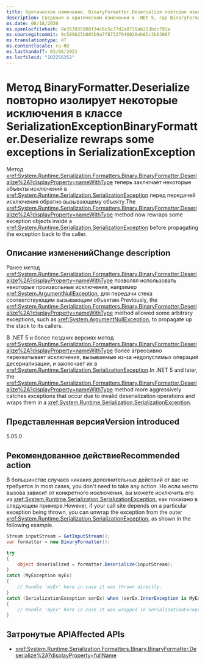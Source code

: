 ```yaml
---
title: Критическое изменение. BinaryFormatter.Deserialize повторно изолирует некоторые исключения
description: Сведения о критическом изменении в .NET 5, где BinaryFormatter.Deserialize повторно изолирует некоторые объекты исключения в классе SerializationException.
ms.date: 08/18/2020
ms.openlocfilehash: 8e357035908f34c6c5c77d2a0728ab213bdc791a
ms.sourcegitcommit: 9c589b25b005b9a7f87327646020eb85c3b6306f
ms.translationtype: HT
ms.contentlocale: ru-RU
ms.lasthandoff: 03/06/2021
ms.locfileid: "102256352"
---
```

# <a name="binaryformatterdeserialize-rewraps-some-exceptions-in-serializationexception"></a><span data-ttu-id="709df-103">Метод BinaryFormatter.Deserialize повторно изолирует некоторые исключения в классе SerializationException</span><span class="sxs-lookup"><span data-stu-id="709df-103">BinaryFormatter.Deserialize rewraps some exceptions in SerializationException</span></span>

<span data-ttu-id="709df-104">Метод <xref:System.Runtime.Serialization.Formatters.Binary.BinaryFormatter.Deserialize%2A?displayProperty=nameWithType> теперь заключает некоторые объекты исключений в <xref:System.Runtime.Serialization.SerializationException> перед передачей исключения обратно вызывающему объекту.</span><span class="sxs-lookup"><span data-stu-id="709df-104">The <xref:System.Runtime.Serialization.Formatters.Binary.BinaryFormatter.Deserialize%2A?displayProperty=nameWithType> method now rewraps some exception objects inside a <xref:System.Runtime.Serialization.SerializationException> before propagating the exception back to the caller.</span></span>

## <a name="change-description"></a><span data-ttu-id="709df-105">Описание изменений</span><span class="sxs-lookup"><span data-stu-id="709df-105">Change description</span></span>

<span data-ttu-id="709df-106">Ранее метод <xref:System.Runtime.Serialization.Formatters.Binary.BinaryFormatter.Deserialize%2A?displayProperty=nameWithType> позволял использовать некоторые произвольные исключения, например <xref:System.ArgumentNullException>, для передачи стека соответствующим вызывающим объектам.</span><span class="sxs-lookup"><span data-stu-id="709df-106">Previously, the <xref:System.Runtime.Serialization.Formatters.Binary.BinaryFormatter.Deserialize%2A?displayProperty=nameWithType> method allowed some arbitrary exceptions, such as <xref:System.ArgumentNullException>, to propagate up the stack to its callers.</span></span>

<span data-ttu-id="709df-107">В .NET 5 и более поздних версиях метод <xref:System.Runtime.Serialization.Formatters.Binary.BinaryFormatter.Deserialize%2A?displayProperty=nameWithType> более агрессивно перехватывает исключения, вызываемые из-за недопустимых операций десериализации, и заключает их в <xref:System.Runtime.Serialization.SerializationException>.</span><span class="sxs-lookup"><span data-stu-id="709df-107">In .NET 5 and later, the <xref:System.Runtime.Serialization.Formatters.Binary.BinaryFormatter.Deserialize%2A?displayProperty=nameWithType> method more aggressively catches exceptions that occur due to invalid deserialization operations and wraps them in a <xref:System.Runtime.Serialization.SerializationException>.</span></span>

## <a name="version-introduced"></a><span data-ttu-id="709df-108">Представленная версия</span><span class="sxs-lookup"><span data-stu-id="709df-108">Version introduced</span></span>

<span data-ttu-id="709df-109">5.0</span><span class="sxs-lookup"><span data-stu-id="709df-109">5.0</span></span>

## <a name="recommended-action"></a><span data-ttu-id="709df-110">Рекомендованное действие</span><span class="sxs-lookup"><span data-stu-id="709df-110">Recommended action</span></span>

<span data-ttu-id="709df-111">В большинстве случаев никаких дополнительных действий от вас не требуется.</span><span class="sxs-lookup"><span data-stu-id="709df-111">In most cases, you don't need to take any action.</span></span> <span data-ttu-id="709df-112">Но если место вызова зависит от конкретного исключения, вы можете исключить его из <xref:System.Runtime.Serialization.SerializationException>, как показано в следующем примере.</span><span class="sxs-lookup"><span data-stu-id="709df-112">However, if your call site depends on a particular exception being thrown, you can unwrap the exception from the outer <xref:System.Runtime.Serialization.SerializationException>, as shown in the following example.</span></span>

```csharp
Stream inputStream = GetInputStream();
var formatter = new BinaryFormatter();

try
{
    object deserialized = formatter.Deserialize(inputStream);
}
catch (MyException myEx)
{
    // Handle 'myEx' here in case it was thrown directly.
}
catch (SerializationException serEx) when (serEx.InnerException is MyException myEx)
{
    // Handle 'myEx' here in case it was wrapped in SerializationException.
}
```

## <a name="affected-apis"></a><span data-ttu-id="709df-113">Затронутые API</span><span class="sxs-lookup"><span data-stu-id="709df-113">Affected APIs</span></span>

- <xref:System.Runtime.Serialization.Formatters.Binary.BinaryFormatter.Deserialize%2A?displayProperty=fullName>

<!--

### Affected APIs

- `Overload:System.Runtime.Serialization.Formatters.Binary.BinaryFormatter.Deserialize`

### Category

Serialization

-->
